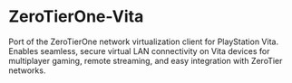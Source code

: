 # ZeroTierOne-Vita
Port of the ZeroTierOne network virtualization client for PlayStation Vita. Enables seamless, secure virtual LAN connectivity on Vita devices for multiplayer gaming, remote streaming, and easy integration with ZeroTier networks.
